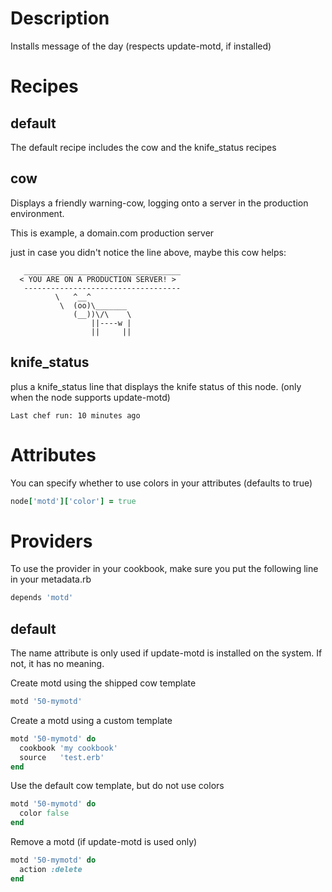 # Description

Installs message of the day (respects update-motd, if installed)

# Recipes

## default

The default recipe includes the cow and the knife\_status recipes

## cow

Displays a friendly warning-cow, logging onto a server in the production environment.

  This is example, a domain.com production server

  just in case you didn't notice the line above, maybe this cow helps:

```
   ___________________________________
  < YOU ARE ON A PRODUCTION SERVER! >
   -----------------------------------
          \   ^__^
           \  (oo)\_______
              (__))\/\    \
                  ||----w |
                  ||     ||
```

## knife\_status

plus a knife\_status line that displays the knife status of this node. (only when the node supports update-motd)

```
Last chef run: 10 minutes ago
```

# Attributes

You can specify whether to use colors in your attributes (defaults to true)

```ruby
node['motd']['color'] = true
```


# Providers

To use the provider in your cookbook, make sure you put the following line in your metadata.rb

```ruby
depends 'motd'
```

## default

The name attribute is only used if update-motd is installed on the system.
If not, it has no meaning.

Create motd using the shipped cow template

```ruby
motd '50-mymotd'
```

Create a motd using a custom template

```ruby
motd '50-mymotd' do
  cookbook 'my cookbook'
  source   'test.erb'
end
```

Use the default cow template, but do not use colors

```ruby
motd '50-mymotd' do
  color false
end
```

Remove a motd (if update-motd is used only)

```ruby
motd '50-mymotd' do
  action :delete
end
```
